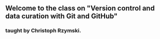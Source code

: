 ## Welcome to the class on "Version control and data curation with Git and GitHub"
### taught by Christoph Rzymski.
